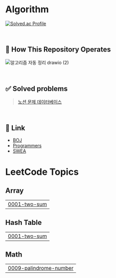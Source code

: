 # Algorithm

[![Solved.ac Profile](http://mazassumnida.wtf/api/v2/generate_badge?boj=kimu2371)](https://solved.ac/kimu2371/)

<br>

## 👀 How This Repository Operates

![알고리즘 자동 정리 drawio (2)](https://github.com/gogumaC/algorithm/assets/59639035/fdb62d48-a69f-492e-ae8e-41f6f0d8d30c)

<br>

## ✅ Solved problems

> [노션 문제 데이터베이스](https://chip-thought-999.notion.site/35e9b00280e747eca79091391905edb3?v=5d215238d317417bbf40f85dd6d9cc52)

<br>

## 🔗 Link
- [BOJ](https://www.acmicpc.net/user/kimu2371)
- [Programmers](https://school.programmers.co.kr/)
- [SWEA](https://swexpertacademy.com/main/main.do)


<!---LeetCode Topics Start-->
# LeetCode Topics
## Array
|  |
| ------- |
| [0001-two-sum](https://github.com/gogumaC/algorithm/tree/master/0001-two-sum) |
## Hash Table
|  |
| ------- |
| [0001-two-sum](https://github.com/gogumaC/algorithm/tree/master/0001-two-sum) |
## Math
|  |
| ------- |
| [0009-palindrome-number](https://github.com/gogumaC/algorithm/tree/master/0009-palindrome-number) |
<!---LeetCode Topics End-->